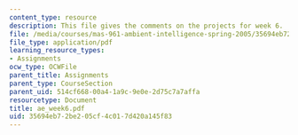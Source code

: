```yaml
---
content_type: resource
description: This file gives the comments on the projects for week 6.
file: /media/courses/mas-961-ambient-intelligence-spring-2005/35694eb72be205cf4c017d420a145f83_ae_week6.pdf
file_type: application/pdf
learning_resource_types:
- Assignments
ocw_type: OCWFile
parent_title: Assignments
parent_type: CourseSection
parent_uid: 514cf668-00a4-1a9c-9e0e-2d75c7a7affa
resourcetype: Document
title: ae_week6.pdf
uid: 35694eb7-2be2-05cf-4c01-7d420a145f83
---
```

